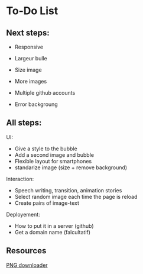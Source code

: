 # To-Do List

## Next steps:
- Responsive
- Largeur bulle
- Size image
- More images


- Multiple github accounts
- Error backgroung


## All steps: 

UI:
- Give a style to the bubble
- Add a second image and bubble
- Flexible layout for smartphones
- standarize image (size + remove background)

Interaction:
- Speech writing, transition, animation stories
- Select random image each time the page is reload
- Create pairs of image-text

Deployement:
- How to put it in a server (github)
- Get a domain name (falcultatif)


## Resources
[PNG downloader](https://www.pngwing.com/en/free-png-bsgrt/download)
